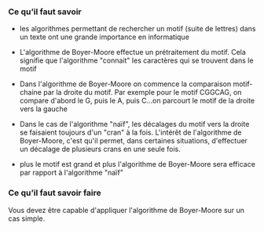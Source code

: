### Ce qu’il faut savoir

- les algorithmes permettant de rechercher un motif (suite de lettres) dans un texte ont une grande importance en informatique

-  L'algorithme de Boyer-Moore effectue un prétraitement du motif. Cela signifie que l'algorithme "connait" les caractères qui se trouvent dans le motif

- Dans l'algorithme de Boyer-Moore on commence la comparaison motif-chaine par la droite du motif. Par exemple pour le motif CGGCAG, on compare d'abord le G, puis le A, puis C...on parcourt le motif de la droite vers la gauche

- Dans le cas de l'algorithme "naïf", les décalages du motif vers la droite se faisaient toujours d'un "cran" à la fois. L'intérêt de l'algorithme de Boyer-Moore, c'est qu'il permet, dans certaines situations, d'effectuer un décalage de plusieurs crans en une seule fois.

-  plus le motif est grand et plus l'algorithme de Boyer-Moore sera efficace par rapport à l'algorithme "naïf"

### Ce qu’il faut savoir faire

Vous devez être capable d'appliquer l'algorithme de Boyer-Moore sur un cas simple.